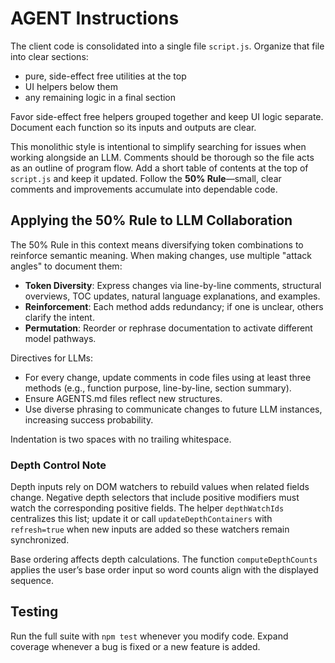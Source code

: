 # AGENT Instructions

The client code is consolidated into a single file `script.js`. Organize that file into clear sections:

- pure, side-effect free utilities at the top
- UI helpers below them
- any remaining logic in a final section

Favor side-effect free helpers grouped together and keep UI logic separate. Document each function so its inputs and outputs are clear.

This monolithic style is intentional to simplify searching for issues when working alongside an LLM. Comments should be thorough so the file acts as an outline of program flow.
Add a short table of contents at the top of `script.js` and keep it updated. Follow the **50% Rule**—small, clear comments and improvements accumulate into dependable code.

## Applying the 50% Rule to LLM Collaboration

The 50% Rule in this context means diversifying token combinations to reinforce semantic meaning. When making changes, use multiple "attack angles" to document them:

- **Token Diversity**: Express changes via line-by-line comments, structural overviews, TOC updates, natural language explanations, and examples.
- **Reinforcement**: Each method adds redundancy; if one is unclear, others clarify the intent.
- **Permutation**: Reorder or rephrase documentation to activate different model pathways.

Directives for LLMs:
- For every change, update comments in code files using at least three methods (e.g., function purpose, line-by-line, section summary).
- Ensure AGENTS.md files reflect new structures.
- Use diverse phrasing to communicate changes to future LLM instances, increasing success probability.

Indentation is two spaces with no trailing whitespace.

### Depth Control Note

Depth inputs rely on DOM watchers to rebuild values when related fields change.
Negative depth selectors that include positive modifiers must watch the
corresponding positive fields. The helper `depthWatchIds` centralizes this list;
update it or call `updateDepthContainers` with `refresh=true` when new inputs are
added so these watchers remain synchronized.

Base ordering affects depth calculations. The function `computeDepthCounts`
applies the user’s base order input so word counts align with the displayed
sequence.

## Testing

Run the full suite with `npm test` whenever you modify code. Expand coverage whenever a bug is fixed or a new feature is added.
